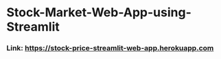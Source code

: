# Stock-Market-Web-App-using-Streamlit

### Link: https://stock-price-streamlit-web-app.herokuapp.com